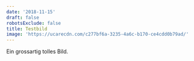 ```yaml
---
date: '2018-11-15'
draft: false
robotsExclude: false
title: Testbild
image: 'https://ucarecdn.com/c277bf6a-3235-4a6c-b170-ce4cdd0b79ad/'
---
```

Ein grossartig tolles Bild.
